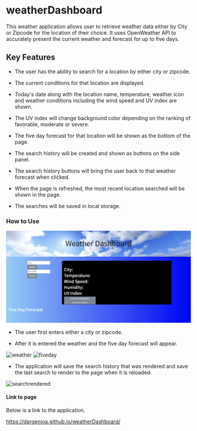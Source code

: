 # weatherDashboard

This weather application allows user to retrieve weather data either by City or Zipcode for the location of their choice.  It uses OpenWeather API to accurately present the current weather and forecast for up to five days.

## Key Features

* The user has the ability to search for a location by either city or zipcode.

* The current conditions for that location are displayed.

* Today's date along with the location name, temperature, weather icon and weather conditions including the wind speed and UV index are shown.

* The UV index will change background color depending on the ranking of favorable, moderate or severe.

*  The five day forecast for that location will be shown as the bottom of the page.

* The search history will be created and shown as buttons on the side panel.

* The search history buttons will bring the user back to that weather forecast when clicked.

* When the page is refreshed, the most recent location searched will be shown in the page.

* The searches will be saved in local storage.

### How to Use

<img src="./Assets/weatherapp4.png" alt="getstarted">

* The user first enters either a city or zipcode.

* After it is entered the weather and the five day forecast will appear.

<img src="homework/week-6/weatherDashboard/Assets/weatherapp1.png" alt="weather">

 
<img src="homework/week-6/weatherDashboard/Assets/weatheapp2.png" alt="fiveday">

* The application will save the search history that was rendered and save the last search to render to the page when it is reloaded.

<img src="homework/week-6/weatherDashboard/Assets/weatherapp3.png" alt="searchrendered">

#### Link to page

Below is a link to the application.

https://dargenioa.github.io/weatherDashboard/
